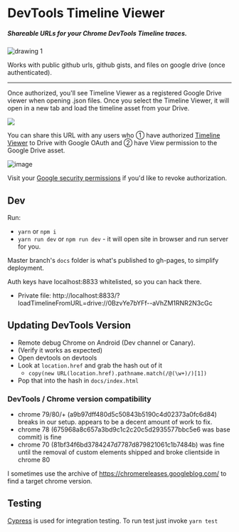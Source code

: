 # DevTools Timeline Viewer
##### Shareable URLs for your Chrome DevTools Timeline traces.

![drawing 1](https://user-images.githubusercontent.com/6231516/27319720-79933930-559b-11e7-8656-a1fa3c4a1697.png)

Works with public github urls, github gists, and files on google drive (once authenticated).

---

Once authorized, you'll see Timeline Viewer as a registered Google Drive viewer when opening .json files. Once you select the Timeline Viewer, it will open in a new tab and load the timeline asset from your Drive.

![](https://cloud.githubusercontent.com/assets/39191/18080010/67390d9a-6e48-11e6-98a3-9c8c81b1df67.png)


You can share this URL with any users who ① have authorized [Timeline Viewer](https://chromedevtools.github.io/timeline-viewer/) to Drive with Google OAuth and ② have View permission to the Google Drive asset.

![image](https://cloud.githubusercontent.com/assets/39191/18080845/fb39f056-6e4b-11e6-90df-6cda94bd2495.png)


Visit your <a href="https://security.google.com/settings/security/permissions?pli=1">Google security permissions</a> if you'd like to revoke authorization.


## Dev

Run:
 - `yarn` or `npm i`
 - `yarn run dev` or `npm run dev` - it will open site in browser and run server for you.

Master branch's `docs` folder is what's published to gh-pages, to simplify deployment.

Auth keys have localhost:8833 whitelisted, so you can hack there.

* Private file: http://localhost:8833/?loadTimelineFromURL=drive://0BzvYe7bYFf--aVhZM1RNR2N3cGc

## Updating DevTools Version

* Remote debug Chrome on Android (Dev channel or Canary).
* (Verify it works as expected)
* Open devtools on devtools
* Look at `location.href` and grab the hash out of it
  * `copy(new URL(location.href).pathname.match(/@(\w+)/)[1])`
* Pop that into the hash in `docs/index.html`

### DevTools / Chrome version compatibility

- chrome 79/80/+ (a9b97dff480d5c50843b5190c4d02373a0fc6d84) breaks in our setup. appears to be a decent amount of work to fix.
- chrome 78 (675968a8c657a3bd9c1c2c20c5d2935577bbc5e6 was base commit) is fine
- chrome 70 (81bf34f6bd3784247d7787d879821061c1b7484b) was fine until the removal of custom elements shipped and broke clientside in chrome 80

I sometimes use the archive of https://chromereleases.googleblog.com/ to find a target chrome version.

## Testing

[Cypress](https://cypress.io) is used for integration testing.
To run test just invoke `yarn test`

